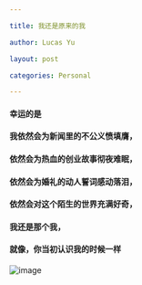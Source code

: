 ```yaml
---

title: 我还是原来的我

author: Lucas Yu

layout: post

categories: Personal

---
```


#### 幸运的是
#### 我依然会为新闻里的不公义愤填膺，
#### 依然会为热血的创业故事彻夜难眠，
#### 依然会为婚礼的动人誓词感动落泪，
#### 依然会对这个陌生的世界充满好奇，
#### 我还是那个我，
#### 就像，你当初认识我的时候一样

![image](http://www.iamyuchao.com/wp-content/uploads/2018/WechatIMG314.jpeg)
